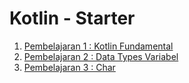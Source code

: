 # Kotlin - Starter

1. [Pembelajaran 1 : Kotlin Fundamental](https://github.com/adityarizn31/Kotlin-Starter/tree/1.Kotlin-Fundamental)
2. [Pembelajaran 2 : Data Types Variabel](https://github.com/adityarizn31/Kotlin-Starter/tree/2.-Data-Types-Variabel)
3. [Pembelajaran 3 : Char](https://github.com/adityarizn31/Kotlin-Starter/tree/3.-Char)
